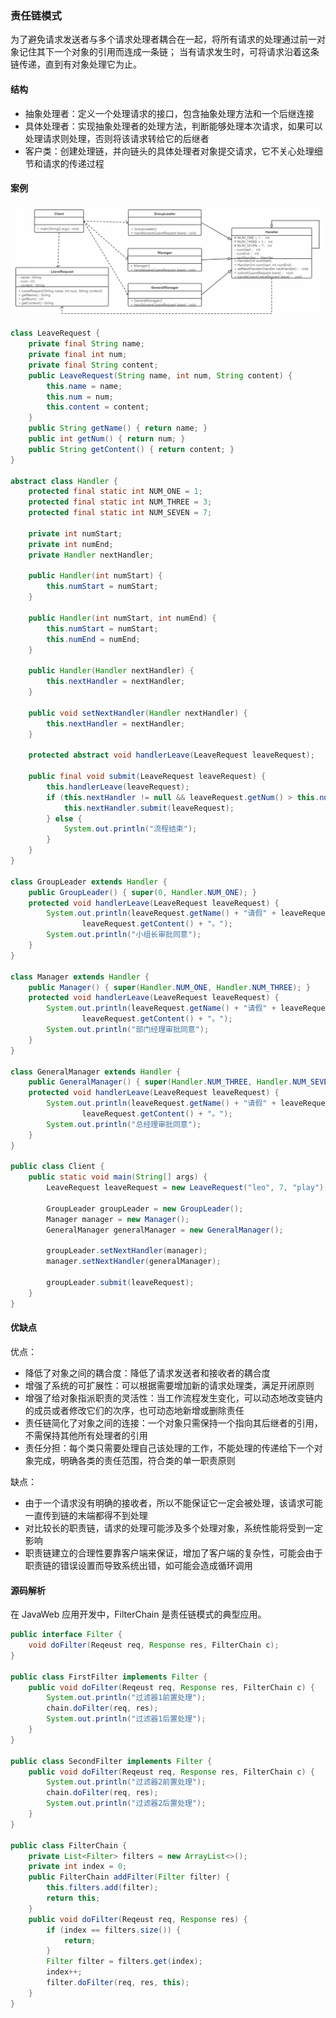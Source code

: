 ### 责任链模式

为了避免请求发送者与多个请求处理者耦合在一起，将所有请求的处理通过前一对象记住其下一个对象的引用而连成一条链；
当有请求发生时，可将请求沿着这条链传递，直到有对象处理它为止。

#### 结构
- 抽象处理者：定义一个处理请求的接口，包含抽象处理方法和一个后继连接
- 具体处理者：实现抽象处理者的处理方法，判断能够处理本次请求，如果可以处理请求则处理，否则将该请求转给它的后继者
- 客户类：创建处理链，并向链头的具体处理者对象提交请求，它不关心处理细节和请求的传递过程

#### 案例

<img src="images/责任链模式类图.jpeg"/>

```java
class LeaveRequest {
    private final String name;
    private final int num;
    private final String content;
    public LeaveRequest(String name, int num, String content) {
        this.name = name;
        this.num = num;
        this.content = content;
    }
    public String getName() { return name; }
    public int getNum() { return num; }
    public String getContent() { return content; }
}

abstract class Handler {
    protected final static int NUM_ONE = 1;
    protected final static int NUM_THREE = 3;
    protected final static int NUM_SEVEN = 7;

    private int numStart;
    private int numEnd;
    private Handler nextHandler;

    public Handler(int numStart) {
        this.numStart = numStart;
    }

    public Handler(int numStart, int numEnd) {
        this.numStart = numStart;
        this.numEnd = numEnd;
    }

    public Handler(Handler nextHandler) {
        this.nextHandler = nextHandler;
    }

    public void setNextHandler(Handler nextHandler) {
        this.nextHandler = nextHandler;
    }

    protected abstract void handlerLeave(LeaveRequest leaveRequest);

    public final void submit(LeaveRequest leaveRequest) {
        this.handlerLeave(leaveRequest);
        if (this.nextHandler != null && leaveRequest.getNum() > this.numEnd) {
            this.nextHandler.submit(leaveRequest);
        } else {
            System.out.println("流程结束");
        }
    }
}

class GroupLeader extends Handler {
    public GroupLeader() { super(0, Handler.NUM_ONE); }
    protected void handlerLeave(LeaveRequest leaveRequest) {
        System.out.println(leaveRequest.getName() + "请假" + leaveRequest.getNum() + "天，" +
                leaveRequest.getContent() + "。");
        System.out.println("小组长审批同意");
    }
}

class Manager extends Handler {
    public Manager() { super(Handler.NUM_ONE, Handler.NUM_THREE); }
    protected void handlerLeave(LeaveRequest leaveRequest) {
        System.out.println(leaveRequest.getName() + "请假" + leaveRequest.getNum() + "天，" +
                leaveRequest.getContent() + "。");
        System.out.println("部门经理审批同意");
    }
}

class GeneralManager extends Handler {
    public GeneralManager() { super(Handler.NUM_THREE, Handler.NUM_SEVEN); }
    protected void handlerLeave(LeaveRequest leaveRequest) {
        System.out.println(leaveRequest.getName() + "请假" + leaveRequest.getNum() + "天，" +
                leaveRequest.getContent() + "。");
        System.out.println("总经理审批同意");
    }
}

public class Client {
    public static void main(String[] args) {
        LeaveRequest leaveRequest = new LeaveRequest("leo", 7, "play");

        GroupLeader groupLeader = new GroupLeader();
        Manager manager = new Manager();
        GeneralManager generalManager = new GeneralManager();

        groupLeader.setNextHandler(manager);
        manager.setNextHandler(generalManager);

        groupLeader.submit(leaveRequest);
    }
}
```

#### 优缺点

优点：
- 降低了对象之间的耦合度：降低了请求发送者和接收者的耦合度
- 增强了系统的可扩展性：可以根据需要增加新的请求处理类，满足开闭原则
- 增强了给对象指派职责的灵活性：当工作流程发生变化，可以动态地改变链内的成员或者修改它们的次序，也可动态地新增或删除责任
- 责任链简化了对象之间的连接：一个对象只需保持一个指向其后继者的引用，不需保持其他所有处理者的引用
- 责任分担：每个类只需要处理自己该处理的工作，不能处理的传递给下一个对象完成，明确各类的责任范围，符合类的单一职责原则

缺点：
- 由于一个请求没有明确的接收者，所以不能保证它一定会被处理，该请求可能一直传到链的末端都得不到处理
- 对比较长的职责链，请求的处理可能涉及多个处理对象，系统性能将受到一定影响
- 职责链建立的合理性要靠客户端来保证，增加了客户端的复杂性，可能会由于职责链的错误设置而导致系统出错，如可能会造成循环调用

#### 源码解析

在 JavaWeb 应用开发中，FilterChain 是责任链模式的典型应用。

```java
public interface Filter {
    void doFilter(Reqeust req, Response res, FilterChain c);
}

public class FirstFilter implements Filter {
    public void doFilter(Reqeust req, Response res, FilterChain c) {
        System.out.println("过滤器1前置处理");
        chain.doFilter(req, res);
        System.out.println("过滤器1后置处理");
    }
}

public class SecondFilter implements Filter {
    public void doFilter(Reqeust req, Response res, FilterChain c) {
        System.out.println("过滤器2前置处理");
        chain.doFilter(req, res);
        System.out.println("过滤器2后置处理");
    }
}

public class FilterChain {
    private List<Filter> filters = new ArrayList<>();
    private int index = 0;
    public FilterChain addFilter(Filter filter) {
        this.filters.add(filter);
        return this;
    }
    public void doFilter(Reqeust req, Response res) {
        if (index == filters.size()) {
            return;
        }
        Filter filter = filters.get(index);
        index++;
        filter.doFilter(req, res, this);
    }
}
```

